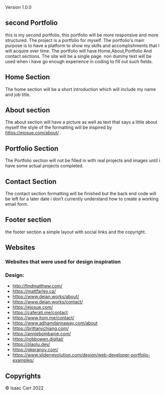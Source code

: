 Version 1.0.0

## second Portfolio

this is my second portfolio, this portfolio will be more responsive and more structured.
The project is a portfolio for myself. The portfolio's main purpose is to have a platform to show my skills and accomplishments that I will acquire over time. The portfolio will have Home,About,Portfolio And contact sections. The site will be a single page. non dummy text will be used when i have go enough experience in coding to fill out such fields.

## Home Section

The home section will be a short introduction which will include my name and job title.

## About section

The about section will have a picture as well as text that says a little about myself the style of the formatting will be inspired by https://ejosue.com/about/ .

## Portfolio Section

The Portfolio section will not be filled in with real projects and images until i have some actual projects completed.

## Contact Section

The contact section formatting will be finished but the back end code will be left for a later date i don’t currently understand how to create a working email form.

## Footer section

the footer section a simple layout with social links and the copyright.

## Websites

### Websites that were used for design inspiration

### Design:

- http://findmatthew.com/
- https://mattfarley.ca/
- https://www.dejan.works/about/
- https://www.dejan.works/contact/
- https://ejosue.com/
- https://caferati.me/contact
- https://www.jtom.me/contact/
- https://www.adhamdannaway.com/about
- https://brittanychiang.com/
- https://anniebombanie.com/
- https://robbowen.digital/
- https://olaolu.dev/
- https://gkeranov.com/
- https://www.sliderrevolution.com/design/web-developer-portfolio-examples/

## Copyrights

© Isaac Carr 2022
